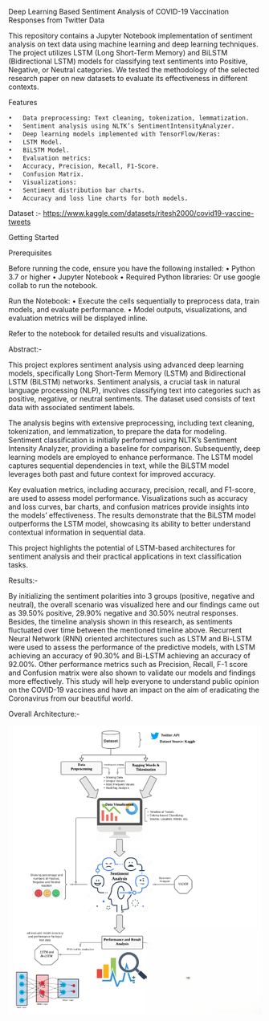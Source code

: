 Deep Learning Based Sentiment Analysis of COVID-19 Vaccination Responses from Twitter Data 


This repository contains a Jupyter Notebook implementation of sentiment analysis on text data using machine learning and deep learning techniques. The project utilizes LSTM (Long Short-Term Memory) and BiLSTM (Bidirectional LSTM) models for classifying text sentiments into Positive, Negative, or Neutral categories. We tested the methodology of the selected research paper on new datasets to evaluate its effectiveness in different contexts.

Features

	•	Data preprocessing: Text cleaning, tokenization, lemmatization.
	•	Sentiment analysis using NLTK’s SentimentIntensityAnalyzer.
	•	Deep learning models implemented with TensorFlow/Keras:
	•	LSTM Model.
	•	BiLSTM Model.
	•	Evaluation metrics:
	•	Accuracy, Precision, Recall, F1-Score.
	•	Confusion Matrix.
	•	Visualizations:
	•	Sentiment distribution bar charts.
	•	Accuracy and loss line charts for both models.

Dataset :- https://www.kaggle.com/datasets/ritesh2000/covid19-vaccine-tweets

Getting Started

Prerequisites

Before running the code, ensure you have the following installed:
	•	Python 3.7 or higher
	•	Jupyter Notebook
	•	Required Python libraries:
 Or use google collab to run the notebook.

Run the Notebook:
	•	Execute the cells sequentially to preprocess data, train models, and evaluate performance.
	•	Model outputs, visualizations, and evaluation metrics will be displayed inline.

Refer to the notebook for detailed results and visualizations.

Abstract:-

This project explores sentiment analysis using advanced deep learning models, specifically Long Short-Term Memory (LSTM) and Bidirectional LSTM (BiLSTM) networks. Sentiment analysis, a crucial task in natural language processing (NLP), involves classifying text into categories such as positive, negative, or neutral sentiments. The dataset used consists of text data with associated sentiment labels.

The analysis begins with extensive preprocessing, including text cleaning, tokenization, and lemmatization, to prepare the data for modeling. Sentiment classification is initially performed using NLTK’s Sentiment Intensity Analyzer, providing a baseline for comparison. Subsequently, deep learning models are employed to enhance performance. The LSTM model captures sequential dependencies in text, while the BiLSTM model leverages both past and future context for improved accuracy.

Key evaluation metrics, including accuracy, precision, recall, and F1-score, are used to assess model performance. Visualizations such as accuracy and loss curves, bar charts, and confusion matrices provide insights into the models’ effectiveness. The results demonstrate that the BiLSTM model outperforms the LSTM model, showcasing its ability to better understand contextual information in sequential data.

This project highlights the potential of LSTM-based architectures for sentiment analysis and their practical applications in text classification tasks.

Results:-

By initializing the sentiment polarities into 3 groups (positive, negative and neutral), the overall scenario was visualized here and our findings came out as 39.50% positive, 29.90% negative and 30.50% neutral responses. Besides, the timeline analysis shown in this research, as sentiments fluctuated over time between the mentioned timeline above. Recurrent Neural Network (RNN) oriented architectures such as LSTM and Bi-LSTM were used to assess the performance of the predictive models, with LSTM achieving an accuracy of 90.30% and Bi-LSTM achieving an accuracy of 92.00%. Other performance metrics such as Precision, Recall, F-1 score and Confusion matrix were also shown to validate our models and findings more effectively. This study will help everyone to understand public opinion on the COVID-19 vaccines and have an impact on the aim of eradicating the Coronavirus from our beautiful world.


Overall Architecture:- 



<img src = "https://github.com/soorajpoly/Machine-Learning-Programming/blob/main/Covid-19%20view.png">
